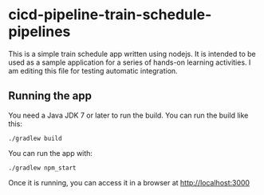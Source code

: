 # cicd-pipeline-train-schedule-pipelines

This is a simple train schedule app written using nodejs. It is intended to be used as a sample application for a series of hands-on learning activities.
I am editing this file for testing automatic integration.

## Running the app

You need a Java JDK 7 or later to run the build. You can run the build like this:

    ./gradlew build

You can run the app with:

    ./gradlew npm_start

Once it is running, you can access it in a browser at [http://localhost:3000](http://localhost:3000)
